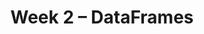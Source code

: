 ---
title: Week 2 – DataFrames
weekNumber: 2
days:
    - date: 2025-4-7
      events: 
        - name: LEC 4
          type: lecture
          title: Arrays and DataFrames
          url:
          html:
          podcast:
          readings:
            - name: BPD 9
              url: https://notes.dsc10.com/02-data_sets/accessing.html
          keywords: array methods, np.arange, .read_csv, .get, .assign, .sort_values, .iloc, .loc, index
        - name: HW 1
          type: hw
          title: Basic Python, Arrays, and DataFrames
          url:
    - date: 2025-4-9
      events: 
        - name: LEC 5
          type: lecture
          title: Querying and Grouping
          url:
          html:
          podcast:
          readings:
            - name: BPD 10-11
              url: https://notes.dsc10.com/02-data_sets/querying.html
          keywords: .set_index, Booleans, querying, .shape, &, |, .take, .groupby, aggregation
        - name: DISC 2
          type: disc
          title: Arrays and DataFrames
          url:
    - date: 2025-4-10
      events:
        - name: LAB 1
          type: lab
          title: Arrays and DataFrames
          url:
    - date: 2025-4-11
      events: 
        - name: LEC 6
          type: lecture
          title: Grouping and Data Visualization
          url:
          html:
          podcast:
          readings:
            - name: CIT 7.0-7.1
              url: https://inferentialthinking.com/chapters/07/Visualization.html
          keywords: .groupby, numerical vs. categorical, scatter plot, line plot, bar chart
---